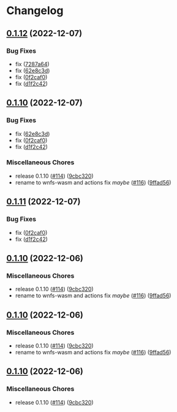 # Changelog

## [0.1.12](https://github.com/zeeshanlakhani/rs-wnfs/compare/wnfs-v0.1.10...wnfs-v0.1.12) (2022-12-07)


### Bug Fixes

* fix ([7287a64](https://github.com/zeeshanlakhani/rs-wnfs/commit/7287a64f4cb27d667b03c67696d01ee50c7d9c96))
* fix ([62e8c3d](https://github.com/zeeshanlakhani/rs-wnfs/commit/62e8c3d2b02ea5cd34026fdb04c927adc3377c30))
* fix ([0f2caf0](https://github.com/zeeshanlakhani/rs-wnfs/commit/0f2caf0efeb47d369f6a5e20fa7d4968b35b76d9))
* fix ([d1f2c42](https://github.com/zeeshanlakhani/rs-wnfs/commit/d1f2c4281111b9f1661f7e88d60245a73d90753c))

## [0.1.10](https://github.com/zeeshanlakhani/rs-wnfs/compare/wnfs-v0.1.11...wnfs-v0.1.10) (2022-12-07)


### Bug Fixes

* fix ([62e8c3d](https://github.com/zeeshanlakhani/rs-wnfs/commit/62e8c3d2b02ea5cd34026fdb04c927adc3377c30))
* fix ([0f2caf0](https://github.com/zeeshanlakhani/rs-wnfs/commit/0f2caf0efeb47d369f6a5e20fa7d4968b35b76d9))
* fix ([d1f2c42](https://github.com/zeeshanlakhani/rs-wnfs/commit/d1f2c4281111b9f1661f7e88d60245a73d90753c))


### Miscellaneous Chores

* release 0.1.10 ([#114](https://github.com/zeeshanlakhani/rs-wnfs/issues/114)) ([9cbc320](https://github.com/zeeshanlakhani/rs-wnfs/commit/9cbc32076d80a5b7d3138ea891180c689411123f))
* rename to wnfs-wasm and actions fix *maybe* ([#116](https://github.com/zeeshanlakhani/rs-wnfs/issues/116)) ([9ffad56](https://github.com/zeeshanlakhani/rs-wnfs/commit/9ffad56e6ab402c8636b13563a5bf516fb962037))

## [0.1.11](https://github.com/zeeshanlakhani/rs-wnfs/compare/wnfs-v0.1.10...wnfs-v0.1.11) (2022-12-07)


### Bug Fixes

* fix ([0f2caf0](https://github.com/zeeshanlakhani/rs-wnfs/commit/0f2caf0efeb47d369f6a5e20fa7d4968b35b76d9))
* fix ([d1f2c42](https://github.com/zeeshanlakhani/rs-wnfs/commit/d1f2c4281111b9f1661f7e88d60245a73d90753c))

## [0.1.10](https://github.com/zeeshanlakhani/rs-wnfs/compare/wnfs-v0.1.10...wnfs-v0.1.10) (2022-12-06)


### Miscellaneous Chores

* release 0.1.10 ([#114](https://github.com/zeeshanlakhani/rs-wnfs/issues/114)) ([9cbc320](https://github.com/zeeshanlakhani/rs-wnfs/commit/9cbc32076d80a5b7d3138ea891180c689411123f))
* rename to wnfs-wasm and actions fix *maybe* ([#116](https://github.com/zeeshanlakhani/rs-wnfs/issues/116)) ([9ffad56](https://github.com/zeeshanlakhani/rs-wnfs/commit/9ffad56e6ab402c8636b13563a5bf516fb962037))

## [0.1.10](https://github.com/wnfs-wg/rs-wnfs/compare/wnfs-v0.1.9...wnfs-v0.1.10) (2022-12-06)


### Miscellaneous Chores

* release 0.1.10 ([#114](https://github.com/wnfs-wg/rs-wnfs/issues/114)) ([9cbc320](https://github.com/wnfs-wg/rs-wnfs/commit/9cbc32076d80a5b7d3138ea891180c689411123f))
* rename to wnfs-wasm and actions fix *maybe* ([#116](https://github.com/wnfs-wg/rs-wnfs/issues/116)) ([9ffad56](https://github.com/wnfs-wg/rs-wnfs/commit/9ffad56e6ab402c8636b13563a5bf516fb962037))

## [0.1.10](https://github.com/wnfs-wg/rs-wnfs/compare/wnfs-v0.1.9...wnfs-v0.1.10) (2022-12-06)


### Miscellaneous Chores

* release 0.1.10 ([#114](https://github.com/wnfs-wg/rs-wnfs/issues/114)) ([9cbc320](https://github.com/wnfs-wg/rs-wnfs/commit/9cbc32076d80a5b7d3138ea891180c689411123f))
